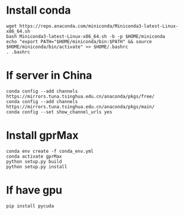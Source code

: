 # Install conda
```
wget https://repo.anaconda.com/miniconda/Miniconda3-latest-Linux-x86_64.sh
bash Miniconda3-latest-Linux-x86_64.sh -b -p $HOME/miniconda
echo "export PATH="$HOME/miniconda/bin:$PATH" && source $HOME/miniconda/bin/activate" >> $HOME/.bashrc
. .bashrc
```

# If server in China
```
conda config --add channels https://mirrors.tuna.tsinghua.edu.cn/anaconda/pkgs/free/
conda config --add channels https://mirrors.tuna.tsinghua.edu.cn/anaconda/pkgs/main/
conda config --set show_channel_urls yes
```

# Install gprMax
```
conda env create -f conda_env.yml
conda activate gprMax
python setup.py build
python setup.py install
```

# If have gpu
```
pip install pycuda
```
